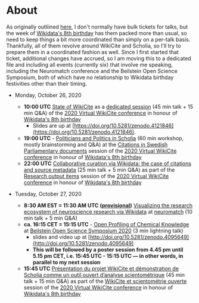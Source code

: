 # About

As originally outliined [here](https://github.com/Daniel-Mietchen/ideas/issues/1371), I don't normally have bulk tickets for talks, but the week of [Wikidata's 8th birthday](https://www.wikidata.org/wiki/Wikidata:Eighth_Birthday) has them packed more than usual, so need to keep things a bit more coordinated than simply on a per-talk basis. Thankfully, all of them revolve around WikiCite and Scholia, so I'll try to prepare them in a coordinated fashion as well. Since I first started that ticket, additional changes have accrued, so I am moving this to a dedicated file and including all events (currently six) that involve me speaking, including the Neuromatch conference and the Beilstein Open Science Symposium, both of which have no relationship to Wikidata birthday festivities other than their timing.

- Monday, October 26, 2020
  - **10:00 UTC** [State of WikiCite](https://meta.wikimedia.org/wiki/WikiCite/2020_Virtual_conference/The_State_of_WikiCite_in_2020) as a [dedicated session](https://meta.wikimedia.org/wiki/WikiCite/2020_Virtual_conference#State_of_WikiCite) (45 min talk + 15 min Q&A) of the [2020 Virtual WikiCite conference](https://meta.wikimedia.org/wiki/WikiCite/2020_Virtual_conference) in honour of [Wikidata's 8th birthday](https://www.wikidata.org/wiki/Wikidata:Eighth_Birthday)
    - Slides are up at [https://doi.org/10.5281/zenodo.4121846](https://doi.org/10.5281/zenodo.4121846).
  - **19:00 UTC** - [Politicians and Politics in Scholia](https://meta.wikimedia.org/wiki/WikiCite/2020_Virtual_conference/Citations_in_Swedish_Parliamentary_and_Judicial_documents_and_their_use#Workshop:_Politicians_and_Politics_in_Scholia) (60 min workshop, mostly brainstorming and Q&A) at the [Citations in Swedish Parliamentary documents](https://meta.wikimedia.org/wiki/WikiCite/2020_Virtual_conference#Citations_in_Swedish_Parliamentary_documents) session of the [2020 Virtual WikiCite conference](https://meta.wikimedia.org/wiki/WikiCite/2020_Virtual_conference) in honour of [Wikidata's 8th birthday](https://www.wikidata.org/wiki/Wikidata:Eighth_Birthday)
  - **22:00 UTC** [Collaborative curation via Wikidata: the case of citations and source metadata](https://meta.wikimedia.org/wiki/WikiCite/2020_Virtual_conference/Collaborative_curation_via_Wikidata:_the_case_of_citations_and_source_metadata) (25 min talk + 5 min Q&A) as part of the [Research output items](https://meta.wikimedia.org/wiki/WikiCite/2020_Virtual_conference#Research_output_items) session of the [2020 Virtual WikiCite conference](https://meta.wikimedia.org/wiki/WikiCite/2020_Virtual_conference) in honour of [Wikidata's 8th birthday](https://www.wikidata.org/wiki/Wikidata:Eighth_Birthday)

- Tuesday, October 27, 2020
  -  **8:30 AM EST = 11:30 AM UTC ([provisional](https://neural-reckoning.github.io/nmc3_provisional_schedule/))** [Visualizing the research ecosystem of neuroscience research via Wikidata](https://github.com/Daniel-Mietchen/events/blob/master/neuromatch3.md) at [neuromatch](https://neuromatch.io/agenda) (10 min talk + 5 min Q&A)
  - **ca. 16:15 CET = 15:15 UTC** - [Open Profiling of Chemical Knowledge](https://github.com/Daniel-Mietchen/events/blob/master/Beilstein-Open-Science-Symposium-2020.md) at [Beilstein Open Science Symposium 2020](http://web.archive.org/web/20201020231727/https://www.beilstein-institut.de/en/symposia/open-science/program/) (3 min lightning talk)
    - slides and video up at [http://doi.org/10.5281/zenodo.4095649](http://doi.org/10.5281/zenodo.4095649)
    - **This will be followed by a poster session from 4.45 pm until 5.15 pm CET, i.e. 15:45 UTC - 15:15 UTC &mdash; in other words, in parallel to my next session**
  - **15:45 UTC** [Présentation du projet WikiCite et démonstration de Scholia comme un outil ouvert d’analyse scientométrique](https://meta.wikimedia.org/wiki/WikiCite/2020_Virtual_conference/Pr%C3%A9sentation_du_projet_WikiCite_et_d%C3%A9monstration_de_Scholia_comme_un_outil_ouvert_d%E2%80%99analyse_scientom%C3%A9trique) (45 min talk + 15 min Q&A) as part of the [WikiCite et scientométrie ouverte](https://meta.wikimedia.org/wiki/WikiCite/2020_Virtual_conference#WikiCite_et_scientom%C3%A9trie_ouverte) session of the [2020 Virtual WikiCite conference](https://meta.wikimedia.org/wiki/WikiCite/2020_Virtual_conference) in honour of [Wikidata's 8th birthday](https://www.wikidata.org/wiki/Wikidata:Eighth_Birthday)
